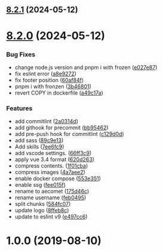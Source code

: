## [8.2.1](https://github.com/aecomet/aecomet.github.io/compare/8.2.0...8.2.1) (2024-05-12)



# [8.2.0](https://github.com/aecomet/aecomet.github.io/compare/1.0.0...8.2.0) (2024-05-12)

### Bug Fixes

- change node.js version and pnpm i with frozen ([e027e87](https://github.com/aecomet/aecomet.github.io/commit/e027e87eed3374c29c3406dbbf430e41548c33f5))
- fix eslint error ([a8e9272](https://github.com/aecomet/aecomet.github.io/commit/a8e92726165bafb3d548b8aefe6cca7760f10b10))
- fix footer position ([60af84f](https://github.com/aecomet/aecomet.github.io/commit/60af84faa81abe402d5e086775bcc35a90964782))
- pnpm i with fronzen ([3b46801](https://github.com/aecomet/aecomet.github.io/commit/3b468016fc6f101c70f6baa630121d6871f9cfe6))
- revert COPY in dockerfile ([a49c17a](https://github.com/aecomet/aecomet.github.io/commit/a49c17ad411a7dc1edaad8327a7e00573bb7262a))

### Features

- add commitlint ([2a0314d](https://github.com/aecomet/aecomet.github.io/commit/2a0314d5931c98205b425719a3aa157e62934a2c))
- add githook for precommit ([bb95462](https://github.com/aecomet/aecomet.github.io/commit/bb954625cc16eb249eddfbd61c5c62a13f594776))
- add pre-push hook for commitlint ([c129d0d](https://github.com/aecomet/aecomet.github.io/commit/c129d0d17071da9bfe16466406a2742d998b5566))
- add sass ([89c9e13](https://github.com/aecomet/aecomet.github.io/commit/89c9e13203dd7dd651823982ef286adc058b0ef2))
- Add skills ([7ee6fc9](https://github.com/aecomet/aecomet.github.io/commit/7ee6fc9760a9bc563fe28e03ee9b1fc55a3c0447))
- add vscode settings. ([66ff3c9](https://github.com/aecomet/aecomet.github.io/commit/66ff3c9d3e875306c24ada9a4c624c799ef3fec4))
- apply vue 3.4 format ([620d263](https://github.com/aecomet/aecomet.github.io/commit/620d2634f5b971902921f0e8087f3e0633be9341))
- compress contents. ([1f01cba](https://github.com/aecomet/aecomet.github.io/commit/1f01cba216cef8ced493af2eec43cfb763cf6265))
- compress images ([4a7aee2](https://github.com/aecomet/aecomet.github.io/commit/4a7aee200390368d4fc39d884fa625795738af99))
- enable docker compose ([553e351](https://github.com/aecomet/aecomet.github.io/commit/553e351d7a1111ef6c7395d5dcbde908d357b395))
- enable ssg ([fee015f](https://github.com/aecomet/aecomet.github.io/commit/fee015f969bffe22b5a363e61c0208d6d9f5adc1))
- rename to aecomet ([175d46c](https://github.com/aecomet/aecomet.github.io/commit/175d46c86c1cbe33ffbebae0f41d7e01cf5f7cbb))
- rename username ([feb0495](https://github.com/aecomet/aecomet.github.io/commit/feb0495a6b6003f2a1d7b278c5f324d282e83ded))
- split chunks ([584fc07](https://github.com/aecomet/aecomet.github.io/commit/584fc07456cc60df0d7d83e8fc9bee1f62a0bc5f))
- update logo ([8ffeb8c](https://github.com/aecomet/aecomet.github.io/commit/8ffeb8c40c8c45a37849a0e154a3e0dafe54169f))
- update to eslint v9 ([e497cc6](https://github.com/aecomet/aecomet.github.io/commit/e497cc6a690fc66a1c2b7ca741310e580ab11872))

# 1.0.0 (2019-08-10)
